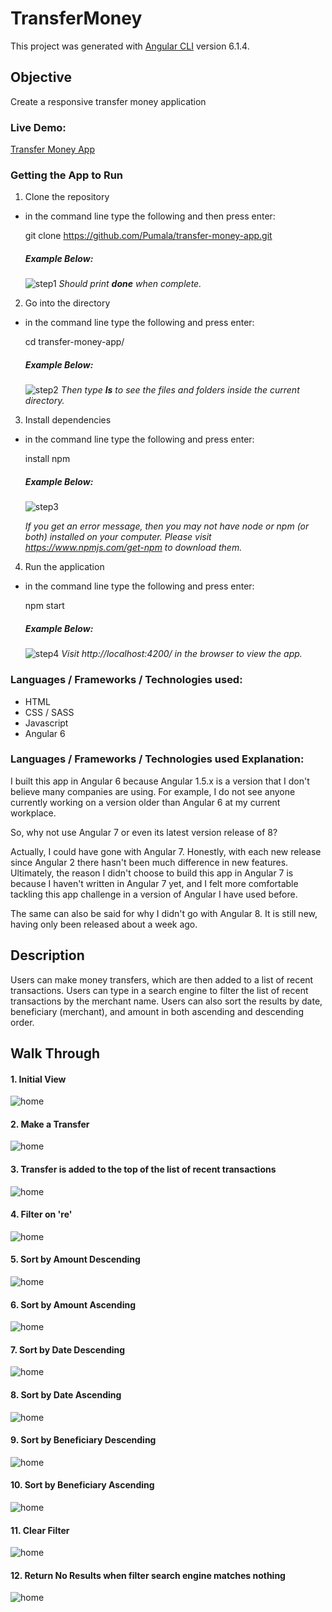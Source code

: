 # TransferMoney

This project was generated with [Angular CLI](https://github.com/angular/angular-cli) version 6.1.4.

## Objective

Create a responsive transfer money application

### Live Demo:

[Transfer Money App](transfer-money-app.surge.sh)

### Getting the App to Run 

1. Clone the repository
  * in the command line type the following and then press enter: 

    git clone https://github.com/Pumala/transfer-money-app.git
  
    ##### Example Below:
    ![step1](src/assets/img/app-img/step1.png)
    *Should print **done** when complete.*

2. Go into the directory
  * in the command line type the following and press enter:

    cd transfer-money-app/

    ##### Example Below:
    ![step2](src/assets/img/app-img/step2.png)
    *Then type **ls** to see the files and folders inside the current directory.*

3. Install dependencies
  * in the command line type the following and press enter:

    install npm

    ##### Example Below:
    ![step3](src/assets/img/app-img/step3.png)
    
    *If you get an error message, then you may not have node or npm (or both) installed on your computer. Please visit https://www.npmjs.com/get-npm to download them.*

4. Run the application
  * in the command line type the following and press enter:

    npm start
    ##### Example Below:
    ![step4](src/assets/img/app-img/step4.png)
    *Visit http://localhost:4200/ in the browser to view the app.*
### Languages / Frameworks / Technologies used:

* HTML
* CSS / SASS
* Javascript
* Angular 6

### Languages / Frameworks / Technologies used Explanation:

I built this app in Angular 6 because Angular 1.5.x is a version that I don't believe many companies are using. For example, I do not see anyone currently working on a version older than Angular 6 at my current workplace.

So, why not use Angular 7 or even its latest version release of 8?

Actually, I could have gone with Angular 7. Honestly, with each new release since Angular 2 there hasn't been much difference in new features. Ultimately, the reason I didn't choose to build this app in Angular 7 is because I haven't written in Angular 7 yet, and I felt more comfortable tackling this app challenge in a version of Angular I have used before.

The same can also be said for why I didn't go with Angular 8. It is still new, having only been released about a week ago.

## Description

Users can make money transfers, which are then added to a list of recent transactions. Users can type in a search engine to filter the list of recent transactions by the merchant name. Users can also sort the results by date, beneficiary (merchant), and amount in both ascending and descending order.


## Walk Through

####  1. Initial View

  ![home](src/assets/img/app-img/initial-state.png)

####  2. Make a Transfer

  ![home](src/assets/img/app-img/make-transfer.png)

####  3. Transfer is added to the top of the list of recent transactions

  ![home](src/assets/img/app-img/transfer-added.png)

####  4. Filter on 're'

  ![home](src/assets/img/app-img/filter-re.png)

####  5. Sort by Amount Descending

  ![home](src/assets/img/app-img/sort-amount-desc.png)

####  6. Sort by Amount Ascending

  ![home](src/assets/img/app-img/sort-amount-asc.png)

####  7. Sort by Date Descending

  ![home](src/assets/img/app-img/sort-date-desc.png)

####  8. Sort by Date Ascending

  ![home](src/assets/img/app-img/sort-date-asc.png)

####  9. Sort by Beneficiary Descending

  ![home](src/assets/img/app-img/sort-beneficiary-desc.png)

####  10. Sort by Beneficiary Ascending

  ![home](src/assets/img/app-img/sort-beneficiary-asc.png)

####  11. Clear Filter

  ![home](src/assets/img/app-img/clear-filter-search.png)

####  12. Return No Results when filter search engine matches nothing

![home](src/assets/img/app-img/no-results.png)